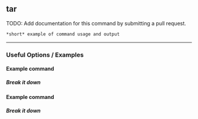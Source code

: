 tar
-------
TODO: Add documentation for this command by submitting a pull request.
<!-- one line explanation would go here -->

<!-- minimal example -->
~~~ bash
*short* example of command usage and output
~~~

---

### Useful Options / Examples

#### Example command

##### Break it down

#### Example command

##### Break it down
